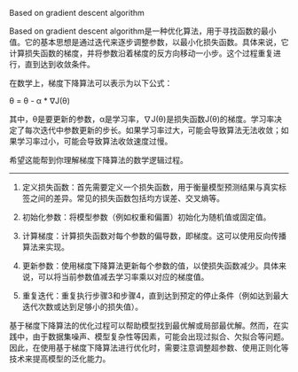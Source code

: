 Based on gradient descent algorithm

Based on gradient descent algorithm是一种优化算法，用于寻找函数的最小值。它的基本思想是通过迭代来逐步调整参数，以最小化损失函数。具体来说，它计算损失函数的梯度，并将参数沿着梯度的反方向移动一小步。这个过程重复进行，直到达到收敛条件。

在数学上，梯度下降算法可以表示为以下公式：

θ = θ - α * ∇J(θ)

其中，θ是要更新的参数，α是学习率，∇J(θ)是损失函数J(θ)的梯度。学习率决定了每次迭代中参数更新的步长。如果学习率过大，可能会导致算法无法收敛；如果学习率过小，可能会导致算法收敛速度过慢。

希望这能帮到你理解梯度下降算法的数学逻辑过程。


---

1. 定义损失函数：首先需要定义一个损失函数，用于衡量模型预测结果与真实标签之间的差异。常见的损失函数包括均方误差、交叉熵等。

2. 初始化参数：将模型参数（例如权重和偏置）初始化为随机值或固定值。

3. 计算梯度：计算损失函数对每个参数的偏导数，即梯度。这可以使用反向传播算法来实现。

4. 更新参数：使用梯度下降算法更新每个参数的值，以使损失函数减少。具体来说，可以将当前参数值减去学习率乘以对应的梯度值。

5. 重复迭代：重复执行步骤3和步骤4，直到达到预定的停止条件（例如达到最大迭代次数或达到足够小的损失值）。

基于梯度下降算法的优化过程可以帮助模型找到最优解或局部最优解。然而，在实践中，由于数据集噪声、模型复杂性等因素，可能会出现过拟合、欠拟合等问题。因此，在使用基于梯度下降算法进行优化时，需要注意调整超参数、使用正则化等技术来提高模型的泛化能力。